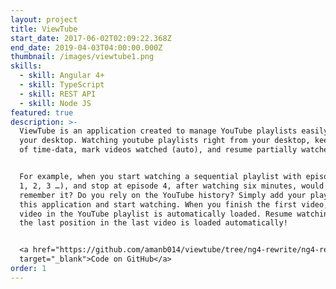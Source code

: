 ```yaml
---
layout: project
title: ViewTube
start_date: 2017-06-02T02:09:22.368Z
end_date: 2019-04-03T04:00:00.000Z
thumbnail: /images/viewtube1.png
skills:
  - skill: Angular 4+
  - skill: TypeScript
  - skill: REST API
  - skill: Node JS
featured: true
description: >-
  ViewTube is an application created to manage YouTube playlists easily from
  your desktop. Watching youtube playlists right from your desktop, keep track
  of time-data, mark videos watched (auto), and resume partially watched videos.


  For example, when you start watching a sequential playlist with episodes (ep.
  1, 2, 3 …), and stop at episode 4, after watching six minutes, would you
  remember it? Do you rely on the YouTube history? Simply add your playlist to
  this application and start watching. When you finish the first video, the next
  video in the YouTube playlist is automatically loaded. Resume watching, and
  the last position in the last video is loaded automatically!


  <a href="https://github.com/amanb014/viewtube/tree/ng4-rewrite/ng4-rewrite"
  target="_blank">Code on GitHub</a>
order: 1
---
```



